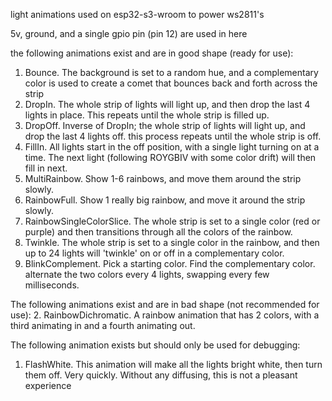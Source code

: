 light animations used on esp32-s3-wroom to power ws2811's

5v, ground, and a single gpio pin (pin 12) are used in here

the following animations exist and are in good shape (ready for use):
1. Bounce. The background is set to a random hue, and a complementary color is used to create a comet that bounces back and forth across the strip
2. DropIn. The whole strip of lights will light up, and then drop the last 4 lights in place. This repeats until the whole strip is filled up.
3. DropOff. Inverse of DropIn; the whole strip of lights will light up, and drop the last 4 lights off. this process repeats until the whole strip is off.
4. FillIn. All lights start in the off position, with a single light turning on at a time. The next light (following ROYGBIV with some color drift) will then fill in next.
5. MultiRainbow. Show 1-6 rainbows, and move them around the strip slowly.
6. RainbowFull. Show 1 really big rainbow, and move it around the strip slowly.
7. RainbowSingleColorSlice. The whole strip is set to a single color (red or purple) and then transitions through all the colors of the rainbow.
8. Twinkle. The whole strip is set to a single color in the rainbow, and then up to 24 lights will 'twinkle' on or off in a complementary color.
9. BlinkComplement. Pick a starting color. Find the complementary color. alternate the two colors every 4 lights, swapping every few milliseconds.

The following animations exist and are in bad shape (not recommended for use):
2. RainbowDichromatic. A rainbow animation that has 2 colors, with a third animating in and a fourth animating out.

The following animation exists but should only be used for debugging:
1. FlashWhite. This animation will make all the lights bright white, then turn them off. Very quickly. Without any diffusing, this is not a pleasant experience